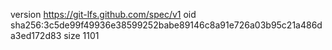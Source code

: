 version https://git-lfs.github.com/spec/v1
oid sha256:3c5de99f49936e38599252babe89146c8a91e726a03b95c21a486da3ed172d83
size 1101
